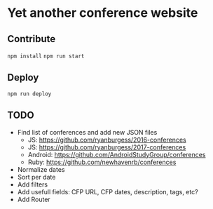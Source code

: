 # Yet another conference website

## Contribute

`npm install`
`npm run start`

## Deploy

`npm run deploy`

## TODO
- Find list of conferences and add new JSON files
  - JS: https://github.com/ryanburgess/2016-conferences
  - JS: https://github.com/ryanburgess/2017-conferences
  - Android: https://github.com/AndroidStudyGroup/conferences
  - Ruby: https://github.com/newhavenrb/conferences
- Normalize dates
- Sort per date
- Add filters
- Add usefull fields: CFP URL, CFP dates, description, tags, etc?
- Add Router
